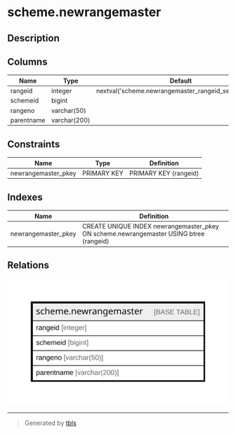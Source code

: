 # scheme.newrangemaster

## Description

## Columns

| Name | Type | Default | Nullable | Children | Parents | Comment |
| ---- | ---- | ------- | -------- | -------- | ------- | ------- |
| rangeid | integer | nextval('scheme.newrangemaster_rangeid_seq'::regclass) | false |  |  |  |
| schemeid | bigint |  | true |  |  |  |
| rangeno | varchar(50) |  | true |  |  |  |
| parentname | varchar(200) |  | true |  |  |  |

## Constraints

| Name | Type | Definition |
| ---- | ---- | ---------- |
| newrangemaster_pkey | PRIMARY KEY | PRIMARY KEY (rangeid) |

## Indexes

| Name | Definition |
| ---- | ---------- |
| newrangemaster_pkey | CREATE UNIQUE INDEX newrangemaster_pkey ON scheme.newrangemaster USING btree (rangeid) |

## Relations

![er](scheme.newrangemaster.svg)

---

> Generated by [tbls](https://github.com/k1LoW/tbls)
